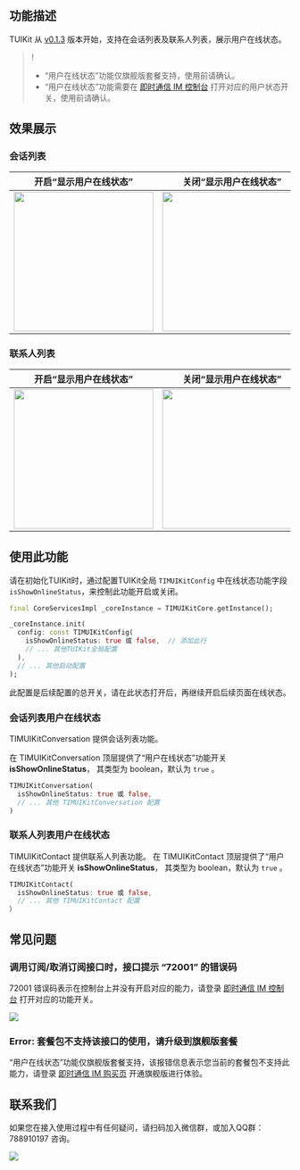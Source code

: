 
## 功能描述

TUIKit 从 [v0.1.3](https://cloud.tencent.com/document/product/269/52049#im-flutter-tuikit.EF.BC.88.E5.90.AB-ui.EF.BC.89-0.1.3-.402022.08.03) 版本开始，支持在会话列表及联系人列表，展示用户在线状态。

> !
>
> - “用户在线状态”功能仅旗舰版套餐支持，使用前请确认。
> - “用户在线状态”功能需要在 [即时通信 IM 控制台](https://console.cloud.tencent.com/im) 打开对应的用户状态开关，使用前请确认。

## 效果展示

### 会话列表

| 开启“显示用户在线状态” | 关闭“显示用户在线状态” |
|---------|---------|
| <img style="width:250px" src="https://qcloudimg.tencent-cloud.cn/raw/ca1c22cc3452f77186dcadde610626af.png"  /> | <img style="width:250px" src="https://qcloudimg.tencent-cloud.cn/raw/1172bcb97e227f1b75f4f38b14bfa316.png" /> |

### 联系人列表

| 开启“显示用户在线状态” | 关闭“显示用户在线状态” |
|---------|---------|
| <img style="width:250px" src="https://qcloudimg.tencent-cloud.cn/raw/90a6a5ac3a54b4289f3ae473f61c1ed2.png"  /> | <img style="width:250px" src="https://qcloudimg.tencent-cloud.cn/raw/3d50d3b49b83cffe9316a63dcbd2c1cd.png" /> |


## 使用此功能

请在初始化TUIKit时，通过配置TUIKit全局 `TIMUIKitConfig` 中在线状态功能字段 `isShowOnlineStatus`，来控制此功能开启或关闭。

```dart
final CoreServicesImpl _coreInstance = TIMUIKitCore.getInstance();

_coreInstance.init(
  config: const TIMUIKitConfig(
    isShowOnlineStatus: true 或 false,  // 添加此行
    // ... 其他TUIKit全局配置
  ),
  // ... 其他启动配置
);
```

此配置是后续配置的总开关，请在此状态打开后，再继续开启后续页面在线状态。

### 会话列表用户在线状态

TIMUIKitConversation 提供会话列表功能。

在 TIMUIKitConversation 顶层提供了“用户在线状态”功能开关 **isShowOnlineStatus**， 其类型为 boolean，默认为 `true` 。


```dart
TIMUIKitConversation(
  isShowOnlineStatus: true 或 false,
  // ... 其他 TIMUIKitConversation 配置
)
```


### 联系人列表用户在线状态

TIMUIKitContact 提供联系人列表功能。
在 TIMUIKitContact 顶层提供了“用户在线状态”功能开关 **isShowOnlineStatus**， 其类型为 boolean，默认为 `true` 。

```dart
TIMUIKitContact(
  isShowOnlineStatus: true 或 false,
  // ... 其他 TIMUIKitContact 配置
）
```

## 常见问题

### 调用订阅/取消订阅接口时，接口提示 “72001” 的错误码

72001 错误码表示在控制台上并没有开启对应的能力，请登录 [即时通信 IM 控制台](https://console.cloud.tencent.com/im)  打开对应的功能开关。

![](https://qcloudimg.tencent-cloud.cn/raw/bae708cef66717ef0e1298a26cafff81.png)

### Error: 套餐包不支持该接口的使用，请升级到旗舰版套餐

“用户在线状态”功能仅旗舰版套餐支持，该报错信息表示您当前的套餐包不支持此能力，请登录 [即时通信 IM 购买页](https://buy.cloud.tencent.com/avc) 开通旗舰版进行体验。


## 联系我们[](id:contact)

如果您在接入使用过程中有任何疑问，请扫码加入微信群，或加入QQ群：788910197 咨询。

![](https://qcloudimg.tencent-cloud.cn/raw/e830ae8c7b8d9253eb71e7c3d9f7b2be.png)

